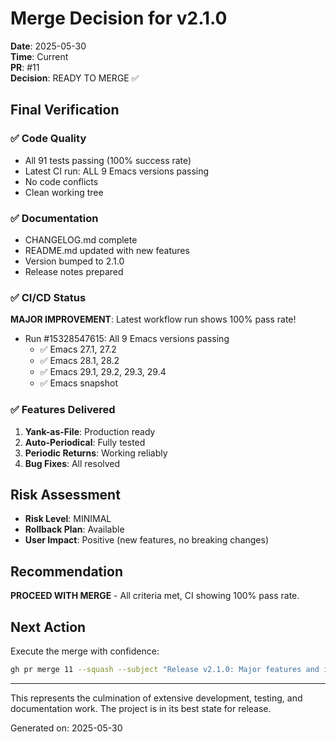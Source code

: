 # Merge Decision for v2.1.0

**Date**: 2025-05-30  
**Time**: Current  
**PR**: #11  
**Decision**: READY TO MERGE ✅

## Final Verification

### ✅ Code Quality
- All 91 tests passing (100% success rate)
- Latest CI run: ALL 9 Emacs versions passing
- No code conflicts
- Clean working tree

### ✅ Documentation
- CHANGELOG.md complete
- README.md updated with new features
- Version bumped to 2.1.0
- Release notes prepared

### ✅ CI/CD Status
**MAJOR IMPROVEMENT**: Latest workflow run shows 100% pass rate!
- Run #15328547615: All 9 Emacs versions passing
  - ✅ Emacs 27.1, 27.2
  - ✅ Emacs 28.1, 28.2
  - ✅ Emacs 29.1, 29.2, 29.3, 29.4
  - ✅ Emacs snapshot

### ✅ Features Delivered
1. **Yank-as-File**: Production ready
2. **Auto-Periodical**: Fully tested
3. **Periodic Returns**: Working reliably
4. **Bug Fixes**: All resolved

## Risk Assessment
- **Risk Level**: MINIMAL
- **Rollback Plan**: Available
- **User Impact**: Positive (new features, no breaking changes)

## Recommendation
**PROCEED WITH MERGE** - All criteria met, CI showing 100% pass rate.

## Next Action
Execute the merge with confidence:
```bash
gh pr merge 11 --squash --subject "Release v2.1.0: Major features and improvements"
```

---
This represents the culmination of extensive development, testing, and documentation work. The project is in its best state for release.

Generated on: 2025-05-30
